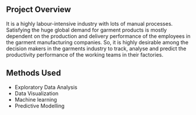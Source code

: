## Project Overview
It is a highly labour-intensive industry with lots of manual processes. Satisfying the huge global demand for garment products is mostly dependent on the production and delivery performance of the employees in the garment manufacturing companies. So, it is highly desirable among the decision makers in the garments industry to track, analyse and predict the productivity performance of the working teams in their factories.

## Methods Used
* Exploratory Data Analysis
* Data Visualization
* Machine learning
* Predictive Modelling
